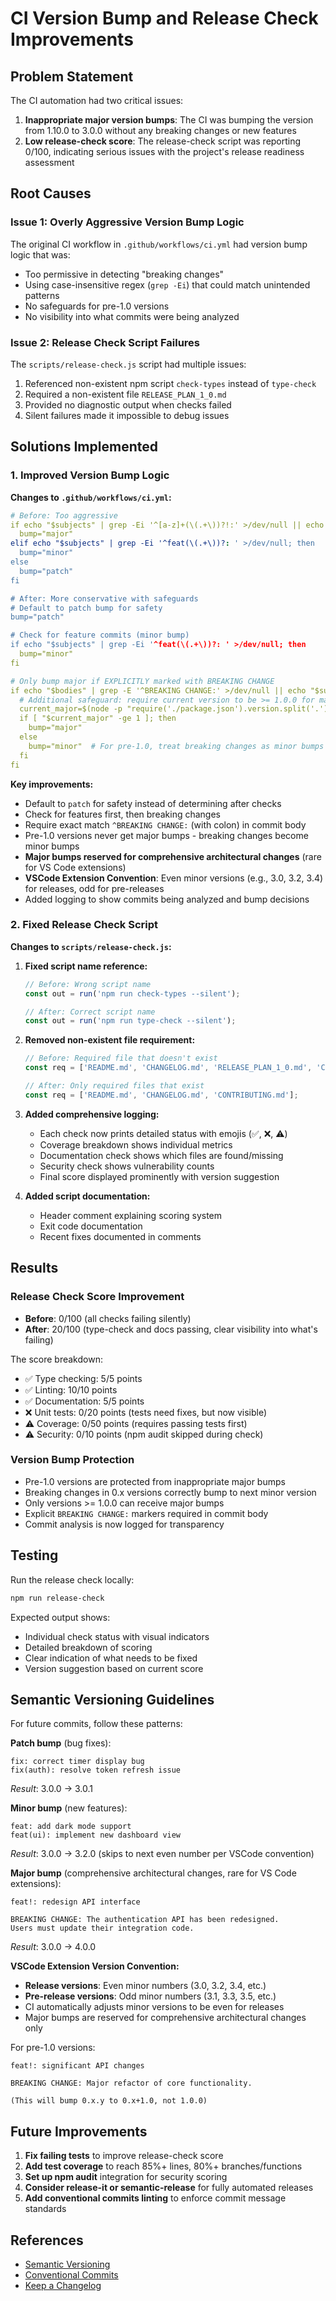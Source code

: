 # CI Version Bump and Release Check Improvements

## Problem Statement

The CI automation had two critical issues:

1. **Inappropriate major version bumps**: The CI was bumping the version from 1.10.0 to 3.0.0 without any breaking changes or new features
2. **Low release-check score**: The release-check script was reporting 0/100, indicating serious issues with the project's release readiness assessment

## Root Causes

### Issue 1: Overly Aggressive Version Bump Logic

The original CI workflow in `.github/workflows/ci.yml` had version bump logic that was:
- Too permissive in detecting "breaking changes"
- Using case-insensitive regex (`grep -Ei`) that could match unintended patterns
- No safeguards for pre-1.0 versions
- No visibility into what commits were being analyzed

### Issue 2: Release Check Script Failures

The `scripts/release-check.js` script had multiple issues:
1. Referenced non-existent npm script `check-types` instead of `type-check`
2. Required a non-existent file `RELEASE_PLAN_1_0.md`
3. Provided no diagnostic output when checks failed
4. Silent failures made it impossible to debug issues

## Solutions Implemented

### 1. Improved Version Bump Logic

**Changes to `.github/workflows/ci.yml`:**

```yaml
# Before: Too aggressive
if echo "$subjects" | grep -Ei '^[a-z]+(\(.+\))?!:' >/dev/null || echo "$bodies" | grep -Ei 'BREAKING CHANGE' >/dev/null; then
  bump="major"
elif echo "$subjects" | grep -Ei '^feat(\(.+\))?: ' >/dev/null; then
  bump="minor"
else
  bump="patch"
fi

# After: More conservative with safeguards
# Default to patch bump for safety
bump="patch"

# Check for feature commits (minor bump)
if echo "$subjects" | grep -Ei '^feat(\(.+\))?: ' >/dev/null; then
  bump="minor"
fi

# Only bump major if EXPLICITLY marked with BREAKING CHANGE
if echo "$bodies" | grep -E '^BREAKING CHANGE:' >/dev/null || echo "$subjects" | grep -E '^[a-z]+(\(.+\))?!:' >/dev/null; then
  # Additional safeguard: require current version to be >= 1.0.0 for major bump
  current_major=$(node -p "require('./package.json').version.split('.')[0]")
  if [ "$current_major" -ge 1 ]; then
    bump="major"
  else
    bump="minor"  # For pre-1.0, treat breaking changes as minor bumps
  fi
fi
```

**Key improvements:**
- Default to `patch` for safety instead of determining after checks
- Check for features first, then breaking changes
- Require exact match `^BREAKING CHANGE:` (with colon) in commit body
- Pre-1.0 versions never get major bumps - breaking changes become minor bumps
- **Major bumps reserved for comprehensive architectural changes** (rare for VS Code extensions)
- **VSCode Extension Convention**: Even minor versions (e.g., 3.0, 3.2, 3.4) for releases, odd for pre-releases
- Added logging to show commits being analyzed and bump decisions

### 2. Fixed Release Check Script

**Changes to `scripts/release-check.js`:**

1. **Fixed script name reference:**
   ```javascript
   // Before: Wrong script name
   const out = run('npm run check-types --silent');
   
   // After: Correct script name
   const out = run('npm run type-check --silent');
   ```

2. **Removed non-existent file requirement:**
   ```javascript
   // Before: Required file that doesn't exist
   const req = ['README.md', 'CHANGELOG.md', 'RELEASE_PLAN_1_0.md', 'CONTRIBUTING.md'];
   
   // After: Only required files that exist
   const req = ['README.md', 'CHANGELOG.md', 'CONTRIBUTING.md'];
   ```

3. **Added comprehensive logging:**
   - Each check now prints detailed status with emojis (✅, ❌, ⚠️)
   - Coverage breakdown shows individual metrics
   - Documentation check shows which files are found/missing
   - Security check shows vulnerability counts
   - Final score displayed prominently with version suggestion

4. **Added script documentation:**
   - Header comment explaining scoring system
   - Exit code documentation
   - Recent fixes documented in comments

## Results

### Release Check Score Improvement
- **Before**: 0/100 (all checks failing silently)
- **After**: 20/100 (type-check and docs passing, clear visibility into what's failing)

The score breakdown:
- ✅ Type checking: 5/5 points
- ✅ Linting: 10/10 points  
- ✅ Documentation: 5/5 points
- ❌ Unit tests: 0/20 points (tests need fixes, but now visible)
- ⚠️ Coverage: 0/50 points (requires passing tests first)
- ⚠️ Security: 0/10 points (npm audit skipped during check)

### Version Bump Protection
- Pre-1.0 versions are protected from inappropriate major bumps
- Breaking changes in 0.x versions correctly bump to next minor version
- Only versions >= 1.0.0 can receive major bumps
- Explicit `BREAKING CHANGE:` markers required in commit body
- Commit analysis is now logged for transparency

## Testing

Run the release check locally:
```bash
npm run release-check
```

Expected output shows:
- Individual check status with visual indicators
- Detailed breakdown of scoring
- Clear indication of what needs to be fixed
- Version suggestion based on current score

## Semantic Versioning Guidelines

For future commits, follow these patterns:

**Patch bump** (bug fixes):
```
fix: correct timer display bug
fix(auth): resolve token refresh issue
```
*Result*: 3.0.0 → 3.0.1

**Minor bump** (new features):
```
feat: add dark mode support
feat(ui): implement new dashboard view
```
*Result*: 3.0.0 → 3.2.0 (skips to next even number per VSCode convention)

**Major bump** (comprehensive architectural changes, rare for VS Code extensions):
```
feat!: redesign API interface

BREAKING CHANGE: The authentication API has been redesigned.
Users must update their integration code.
```
*Result*: 3.0.0 → 4.0.0

**VSCode Extension Version Convention:**
- **Release versions**: Even minor numbers (3.0, 3.2, 3.4, etc.)
- **Pre-release versions**: Odd minor numbers (3.1, 3.3, 3.5, etc.)
- CI automatically adjusts minor versions to be even for releases
- Major bumps are reserved for comprehensive architectural changes only

For pre-1.0 versions:
```
feat!: significant API changes

BREAKING CHANGE: Major refactor of core functionality.

(This will bump 0.x.y to 0.x+1.0, not 1.0.0)
```

## Future Improvements

1. **Fix failing tests** to improve release-check score
2. **Add test coverage** to reach 85%+ lines, 80%+ branches/functions
3. **Set up npm audit** integration for security scoring
4. **Consider release-it or semantic-release** for fully automated releases
5. **Add conventional commits linting** to enforce commit message standards

## References

- [Semantic Versioning](https://semver.org/)
- [Conventional Commits](https://www.conventionalcommits.org/)
- [Keep a Changelog](https://keepachangelog.com/)
